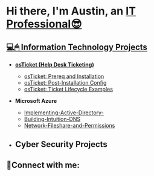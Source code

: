 <h1>Hi there, I'm Austin, an <a href="https://www.linkedin.com/in/austin-kittirath-43578a224/"</a>IT Professional😎 </h1>

<h2>💻🖱 Information Technology Projects </h2>

- <b>osTicket (Help Desk Ticketing)</b>
  - [osTicket: Prereq and Installation](https://github.com/Akittirath/osticket-Prereqs-Installation)
  - [osTicket: Post-Installation Config](https://github.com/Akittirath/oS-Ticket-Post-Installation-Config)
  - [osTicket: Ticket Lifecycle Examples](https://github.com/Akittirath/osTicket-Ticket-Lifecycle-Examples)
- <b>Microsoft Azure</b>
  - [Implementing-Active-Directory-](https://github.com/Akittirath/Implementing-Active-Directory-)
  - [Building-Intuition-DNS](https://github.com/Akittirath/Building-Intuition-DNS)
  - [Network-Fileshare-and-Permissions](https://github.com/Akittirath/Network-Fileshare-and-Permissions/blob/main/README.md)

- <b>Cyber Security Projects</b>
  - 

<h2>🤳Connect with me:</h2>

